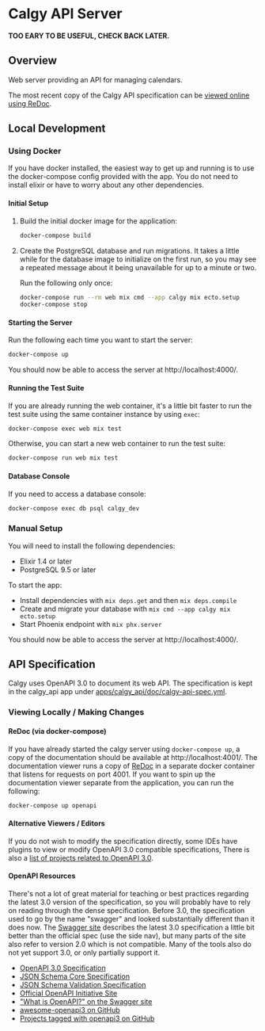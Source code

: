 # Calgy API Server

**TOO EARY TO BE USEFUL, CHECK BACK LATER.**

## Overview

Web server providing an API for managing calendars.

The most recent copy of the Calgy API specification can be [viewed online using ReDoc](https://rebilly.github.io/ReDoc/?url=https://raw.githubusercontent.com/calgy/calgy/master/apps/calgy_api/doc/calgy-api-spec.yml).

## Local Development

### Using Docker

If you have docker installed, the easiest way to get up and running is to
use the docker-compose config provided with the app. You do not need to
install elixir or have to worry about any other dependencies.

#### Initial Setup

1. Build the initial docker image for the application:
   ```bash
   docker-compose build
   ```

2. Create the PostgreSQL database and run migrations. It takes a little
   while for the database image to initialize on the first run, so you may see
   a repeated message about it being unavailable for up to a minute or two.

   Run the following only once:
   ```bash
   docker-compose run --rm web mix cmd --app calgy mix ecto.setup
   docker-compose stop
   ```

#### Starting the Server

Run the following each time you want to start the server:
```bash
docker-compose up
```

You should now be able to access the server at http://localhost:4000/.

#### Running the Test Suite

If you are already running the web container, it's a little bit faster to
run the test suite using the same container instance by using `exec`:
```bash
docker-compose exec web mix test
```

Otherwise, you can start a new web container to run the test suite:
```bash
docker-compose run web mix test
```

#### Database Console

If you need to access a database console:
```bash
docker-compose exec db psql calgy_dev
```

### Manual Setup

You will need to install the following dependencies:

  * Elixir 1.4 or later
  * PostgreSQL 9.5 or later

To start the app:

  * Install dependencies with `mix deps.get` and then `mix deps.compile`
  * Create and migrate your database with `mix cmd --app calgy mix ecto.setup`
  * Start Phoenix endpoint with `mix phx.server`

You should now be able to access the server at http://localhost:4000/.


## API Specification

Calgy uses OpenAPI 3.0 to document its web API. The specification is kept in
the calgy_api app under [apps/calgy_api/doc/calgy-api-spec.yml]([apps/calgy_api/doc/calgy-api-spec.yml).

### Viewing Locally / Making Changes

#### ReDoc (via docker-compose)

If you have already started the calgy server using `docker-compose up`, a
copy of the documentation should be available at http://localhost:4001/. The
documentation viewer runs a copy of [ReDoc](https://github.com/Rebilly/ReDoc)
in a separate docker container that listens for requests on port 4001. If you
want to spin up the documentation viewer separate from the application, you
can run the following:

```bash
docker-compose up openapi
```

#### Alternative Viewers / Editors

If you do not wish to modify the specification directly, some IDEs have
plugins to view or modify OpenAPI 3.0 compatible specifications, There is
also a [list of projects related to OpenAPI 3.0](https://github.com/Mermade/awesome-openapi3).

#### OpenAPI Resources

There's not a lot of great material for teaching or best practices regarding
the latest 3.0 version of the specification, so you will probably have to rely
on reading through the dense specification. Before 3.0, the specification used
to go by the name "swagger" and looked substantially different than it does
now. The [Swagger site](https://swagger.io/docs/specification/about) describes
the latest 3.0 specification a little bit better than the official spec (use
the side nav), but many parts of the site also refer to version 2.0 which is
not compatible. Many of the tools also do not yet support 3.0, or only
partially support it.

* [OpenAPI 3.0 Specification](https://github.com/OAI/OpenAPI-Specification/blob/3.0.0/versions/3.0.0.md)
* [JSON Schema Core Specification](http://json-schema.org/latest/json-schema-core.html)
* [JSON Schema Validation Specification](http://json-schema.org/latest/json-schema-validation.html)
* [Official OpenAPI Initiative Site](https://www.openapis.org/)
* ["What is OpenAPI?" on the Swagger site](https://swagger.io/docs/specification/about/)
* [awesome-openapi3 on GitHub](https://github.com/Mermade/awesome-openapi3)
* [Projects tagged with openapi3 on GitHub](https://github.com/search?q=topic%3Aopenapi3)
